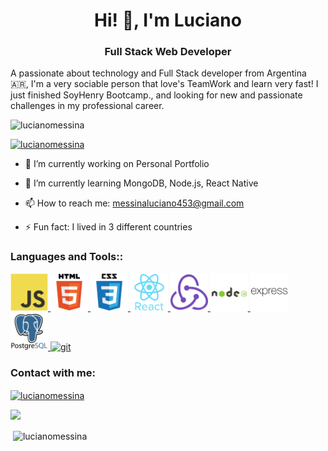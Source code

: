 
<h1 align="center">Hi! 👋, I'm Luciano</h1>
<h3 align="center">Full Stack Web Developer</h3>
<p>A passionate about technology and Full Stack developer from Argentina 🇦🇷, I'm a very sociable person that love's TeamWork and learn very fast! I just finished SoyHenry Bootcamp., and looking for new and passionate challenges in my professional career.</p>

<p align="left"> <img src="https://komarev.com/ghpvc/?username=lucianomessina&label=Profile%20views&color=0e75b6&style=flat" alt="lucianomessina" /> </p>

<p align="left"> <a href="https://github.com/ryo-ma/github-profile-trophy"><img src="https://github-profile-trophy.vercel.app/?username=lucianomessina" alt="lucianomessina" /></a> </p>

- 🔭 I’m currently working on Personal Portfolio

- 🌱 I’m currently learning MongoDB, Node.js, React Native
 
- 📫 How to reach me: messinaluciano453@gmail.com
 
- ⚡ Fun fact: I lived in 3 different countries
<!--
*Luciano-Messina/Luciano-Messina* is a ✨ special ✨ repository because its `README.md` (this file) appears on your GitHub profile.

-->
<h3 align="left">Languages and Tools::</h3>
<p align="left"> <a href="https://developer.mozilla.org/en-US/docs/Web/JavaScript" target="_blank"> <img src="https://raw.githubusercontent.com/devicons/devicon/master/icons/javascript/javascript-original.svg" alt="javascript" width="60" height="60"/> </a> <a href="https://www.w3.org/html/" target="_blank"> <img src="https://raw.githubusercontent.com/devicons/devicon/master/icons/html5/html5-original-wordmark.svg" alt="html5" width="60" height="60"/> </a> <a href="https://www.w3schools.com/css/" target="_blank"> <img src="https://raw.githubusercontent.com/devicons/devicon/master/icons/css3/css3-original-wordmark.svg" alt="css3" width="60" height="60"/> </a> <a href="https://reactjs.org/" target="_blank"> <img src="https://raw.githubusercontent.com/devicons/devicon/master/icons/react/react-original-wordmark.svg" alt="react" width="60" height="60"/> </a> </a> <a href="https://redux.js.org" target="_blank"> <img src="https://raw.githubusercontent.com/devicons/devicon/master/icons/redux/redux-original.svg" alt="redux" width="60" height="60"/> </a> <a href="https://nodejs.org" target="_blank"> <img src="https://raw.githubusercontent.com/devicons/devicon/master/icons/nodejs/nodejs-original-wordmark.svg" alt="nodejs" width="60" height="60"/> </a> <a href="https://expressjs.com" target="_blank"> <img src="https://raw.githubusercontent.com/devicons/devicon/master/icons/express/express-original-wordmark.svg" alt="express" width="60" height="60"/> </a> <a href="https://www.postgresql.org" target="_blank"> <img src="https://raw.githubusercontent.com/devicons/devicon/master/icons/postgresql/postgresql-original-wordmark.svg" alt="postgresql" width="60" height="60"/> <a href="https://git-scm.com/" target="_blank"> <img src="https://www.vectorlogo.zone/logos/git-scm/git-scm-icon.svg" alt="git" width="60" height="60"/> </a> </p>

<h3 align="left">Contact with me:</h3>
<p align="left">
<a href="hhttps://www.linkedin.com/in/luciano-messina-2910a2243/" target="blank"><img align="center" src="https://cdn.jsdelivr.net/npm/simple-icons@3.0.1/icons/linkedin.svg" alt="lucianomessina" height="40" width="50" /></a>
</p>
<img height="140em" src="https://github-readme-stats-eight-theta.vercel.app/api/top-langs/?username=marcolopezf&theme=radical&layout=compact" />
</a>

<p>&nbsp;<img align="center" src="https://github-readme-stats.vercel.app/api?username=lucianomessina&show_icons=true&locale=en" alt="lucianomessina" /></p>
